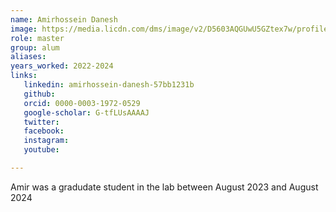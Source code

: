 ```yaml
---
name: Amirhossein Danesh
image: https://media.licdn.com/dms/image/v2/D5603AQGUwU5GZtex7w/profile-displayphoto-shrink_200_200/profile-displayphoto-shrink_200_200/0/1723457390976?e=1749686400&v=beta&t=WmZumo61eZUMj480dMA_Mdk32biat8_2Xd49bYru9lE
role: master
group: alum
aliases:
years_worked: 2022-2024
links:
   linkedin: amirhossein-danesh-57bb1231b
   github: 
   orcid: 0000-0003-1972-0529
   google-scholar: G-tfLUsAAAAJ
   twitter:
   facebook:
   instagram: 
   youtube:

---
```


Amir was a gradudate student in the lab between August 2023 and August 2024